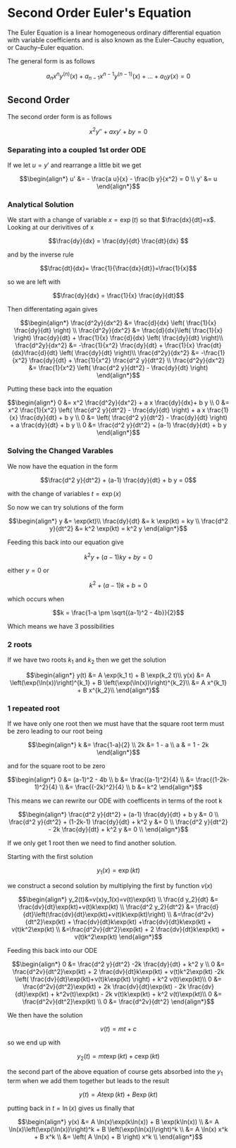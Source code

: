 # Second Order Euler's Equation

The Euler Equation is a linear homogeneous ordinary differential equation with variable coefficients and is also known as the Euler–Cauchy equation, or Cauchy–Euler equation.

The general form is as follows
``` math
a_n x^n y^{(n)}(x) + a_{n-1} x^{n-1} y^{(n-1)}(x)+ \ldots + a_0 y(x) = 0
```

## Second Order

The second order form is as follows

``` math
x^2 y'' + a x y'+ b y = 0
```

### Separating into a coupled 1st order ODE

If we let $u=y'$ and rearrange a little bit we get

``` math
\begin{align*}
u' &= - \frac{a u}{x} - \frac{b y}{x^2} = 0 \\
y' &= u
\end{align*}
```
### Analytical Solution

We start with a change of variable $x=\exp(t)$ so that $\frac{dx}{dt}=x$. Looking at our derivitives of x
``` math
\frac{dy}{dx} = \frac{dy}{dt} \frac{dt}{dx} 
```
and by the inverse rule
```math
\frac{dt}{dx}= \frac{1}{\frac{dx}{dt}}=\frac{1}{x}
```
so we are left with
``` math
\frac{dy}{dx} = \frac{1}{x} \frac{dy}{dt}
```
Then differentating again gives
``` math
\begin{align*}
\frac{d^2y}{dx^2} &= \frac{d}{dx} \left( \frac{1}{x} \frac{dy}{dt} \right) \\
\frac{d^2y}{dx^2} &= \frac{d}{dx}\left( \frac{1}{x} \right) \frac{dy}{dt} + \frac{1}{x} \frac{d}{dx} \left( \frac{dy}{dt} \right)\\
\frac{d^2y}{dx^2} &=  -\frac{1}{x^2} \frac{dy}{dt} + \frac{1}{x} \frac{dt}{dx}\frac{d}{dt} \left( \frac{dy}{dt} \right)\\
\frac{d^2y}{dx^2} &=  -\frac{1}{x^2} \frac{dy}{dt} + \frac{1}{x^2} \frac{d^2 y}{dt^2} \\
\frac{d^2y}{dx^2} &=  \frac{1}{x^2} \left( \frac{d^2 y}{dt^2} -  \frac{dy}{dt} \right)
\end{align*}
```
Putting these back into the equation
``` math
\begin{align*}
0 &= x^2 \frac{d^2y}{dx^2} + a x \frac{dy}{dx}+ b y \\
0 &= x^2 \frac{1}{x^2} \left( \frac{d^2 y}{dt^2} -  \frac{dy}{dt} \right) + a x \frac{1}{x} \frac{dy}{dt} + b y \\
0 &=  \left( \frac{d^2 y}{dt^2} - \frac{dy}{dt} \right) + a \frac{dy}{dt} + b y \\
0 &=  \frac{d^2 y}{dt^2} + (a-1) \frac{dy}{dt} + b y 
\end{align*}
```

### Solving the Changed Varables

We now have the equation in the form

``` math
\frac{d^2 y}{dt^2} + (a-1) \frac{dy}{dt} + b y = 0
```
with the change of variables $t=\exp(x)$

So now we can try solutions of the form
``` math
\begin{align*}
y &=  \exp(kt)\\
\frac{dy}{dt} &= k \exp(kt) = ky \\
\frac{d^2 y}{dt^2} &= k^2 \exp(kt) = k^2 y
\end{align*}
```
Feeding this back into our equation give
``` math
k^2 y + (a-1) k y + b y = 0
```
either $y = 0$ or 
``` math
k^2 + (a-1) k + b = 0
```
which occurs when
``` math
k = \frac{1-a \pm \sqrt{(a-1)^2 - 4b}}{2}
```
Which means we have 3 possibilities

### 2 roots
If we have two roots $k_1$ and $k_2$ then we get the solution
``` math
\begin{align*}
y(t) &= A \exp(k_1 t) + B \exp(k_2 t)\\
y(x) &= A \left(\exp(\ln(x))\right)^{k_1} + B \left(\exp(\ln(x))\right)^{k_2}\\
&= A x^{k_1} + B x^{k_2}\\
\end{align*}
```

### 1 repeated root
If we have only one root then we must have that the square root term must be zero leading to our root being
``` math
\begin{align*}
k &= \frac{1-a}{2} \\
2k &= 1 - a \\
a & = 1 - 2k
\end{align*}
```
and for the square root to be zero
``` math
\begin{align*}
0 &= (a-1)^2 - 4b \\
b &= \frac{(a-1)^2}{4} \\
&= \frac{(1-2k-1)^2}{4} \\
&= \frac{(-2k)^2}{4} \\
b &= k^2
\end{align*}
```

This means we can rewrite our ODE with coefficents in terms of the root k

``` math
\begin{align*}
\frac{d^2 y}{dt^2} + (a-1) \frac{dy}{dt} + b y  &= 0 \\
\frac{d^2 y}{dt^2} + (1-2k-1) \frac{dy}{dt} + k^2 y  &= 0 \\
\frac{d^2 y}{dt^2} - 2k \frac{dy}{dt} + k^2 y  &= 0 \\
\end{align*}
```


If we only get 1 root then we need to find another solution. 

Starting with the first solution
``` math
y_1(x)=\exp(kt)
```
we construct a second solution by multiplying the first by function $v(x)$
``` math
\begin{align*}
y_2(t)&=v(x)y_1(x)=v(t)\exp(kt) \\
\frac{d y_2}{dt} &= \frac{dv}{dt}\exp(kt)+v(t)k\exp(kt) \\
\frac{d^2 y_2}{dt^2} &= \frac{d}{dt}\left(\frac{dv}{dt}\exp(kt)+v(t)k\exp(kt)\right) \\
&=\frac{d^2v}{dt^2}\exp(kt) + \frac{dv}{dt}k\exp(kt) +\frac{dv}{dt}k\exp(kt) + v(t)k^2\exp(kt) \\
&=\frac{d^2v}{dt^2}\exp(kt) + 2 \frac{dv}{dt}k\exp(kt) + v(t)k^2\exp(kt)
\end{align*}
```
Feeding this back into our ODE
``` math
\begin{align*}
0 &= \frac{d^2 y}{dt^2} -2k \frac{dy}{dt} + k^2 y \\
0 &= \frac{d^2v}{dt^2}\exp(kt) + 2 \frac{dv}{dt}k\exp(kt) + v(t)k^2\exp(kt) -2k \left( \frac{dv}{dt}\exp(kt)+v(t)k\exp(kt) \right) + k^2 v(t)\exp(kt)\\
0 &= \frac{d^2v}{dt^2}\exp(kt) + 2k \frac{dv}{dt}\exp(kt) - 2k \frac{dv}{dt}\exp(kt)  + k^2v(t)\exp(kt) - 2k v(t)k\exp(kt) + k^2 v(t)\exp(kt)\\
0 &= \frac{d^2v}{dt^2}\exp(kt) \\
0 &= \frac{d^2v}{dt^2}
\end{align*}
```
We then have the solution
``` math
v(t) = m t + c
```
so we end up with
``` math
y_2(t) = m t \exp(kt) + c \exp(kt)
```
the second part of the above equation of course gets absorbed into the $y_1$ term when we add them together but leads to the result
```math
y(t) = A t\exp(kt) + B \exp(kt)
```
putting back in $t=\ln(x)$ gives us finally that
```math
\begin{align*}
y(x) &= A \ln(x)\exp(k\ln(x)) + B \exp(k\ln(x)) \\
&= A \ln(x)\left(\exp(\ln(x))\right)^k + B \left(\exp(\ln(x))\right)^k \\
&= A \ln(x) x^k + B x^k \\
&= \left( A \ln(x) + B \right) x^k \\
\end{align*}
```
